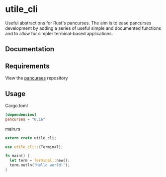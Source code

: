 # utile_cli
Useful abstractions for Rust's pancurses. The aim is to ease pancurses development by adding a series of useful simple and documented functions and to allow for simpler terminal-based applications.

## Documentation
## Requirements
View the [pancurses](https://github.com/ihalila/pancurses) repository

## Usage
Cargo.toml
```toml
[dependencies]
pancurses = "0.16"
```

main.rs
```rust
extern crate utile_cli;

use utile_cli::{Terminal};

fn main() {
  let term = Terminal::new();
  term.outln("Hello world!");
}
```